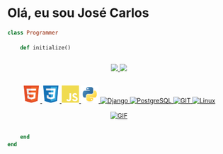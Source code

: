 # Olá, eu sou José Carlos

```ruby 
class Programmer

	def initialize() 
```

##

<div align="center">
  <a href="https://github.com/jcddsj01">
  <img height="153em" src="https://github-readme-stats.vercel.app/api?username=jcddsj01&show_icons=true&theme=dark&include_all_commits=true&count_private=true"/>
  <img height="153em" src="https://github-readme-stats.vercel.app/api/top-langs/?username=jcddsj01&layout=compact&langs_count=7&theme=dark"/>
</div>

##

<div align="center">
  <img alt="HTML" height="40" width="40" src="https://raw.githubusercontent.com/devicons/devicon/master/icons/html5/html5-original.svg">
  <img alt="CSS" height="40" width="40" src="https://raw.githubusercontent.com/devicons/devicon/master/icons/css3/css3-original.svg">
  <img alt="Js" height="40" width="40" src="https://raw.githubusercontent.com/devicons/devicon/master/icons/javascript/javascript-plain.svg">
  <img alt="Python" height="40" width="40" src="https://raw.githubusercontent.com/devicons/devicon/master/icons/python/python-original.svg">
  <img alt="Django" height="50" width="50" src="https://cdn.jsdelivr.net/gh/devicons/devicon/icons/django/django-plain-wordmark.svg" />
  <img alt="PostgreSQL" height="50" width="40" src="https://cdn.jsdelivr.net/gh/devicons/devicon/icons/postgresql/postgresql-original-wordmark.svg" />
  <img alt="GIT" height="50" width="50" src="https://cdn.jsdelivr.net/gh/devicons/devicon/icons/git/git-original-wordmark.svg" />
  <img alt="Linux" height="40" width="40" src="https://cdn.jsdelivr.net/gh/devicons/devicon/icons/linux/linux-original.svg" /><br>
  
  <br>
  
  <img alt="GIF" src="https://media-exp1.licdn.com/dms/image/C4E22AQG6YT8vCLpgmQ/feedshare-shrink_2048_1536/0/1649168416546?e=2147483647&v=beta&t=sEqiKTXIZwl_apch5oy1gPIi10FGvdQ8xuZNx0xgC5M" width="512px" height="384px" />
</div><br>

```ruby 
	end 
end 
```
